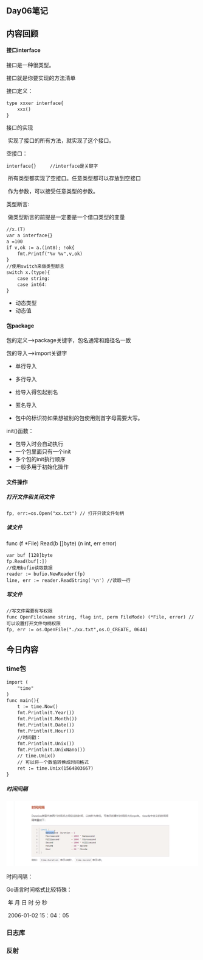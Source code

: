## Day06笔记

## 内容回顾

#### 接口interface

接口是一种很类型。

接口就是你要实现的方法清单

接口定义：

```
type xxxer interface{
	xxx()
}
```

接口的实现

​	实现了接口的所有方法，就实现了这个接口。

空接口：

```
interface{}		//interface是关键字
```

​	所有类型都实现了空接口。任意类型都可以存放到空接口

​	作为参数，可以接受任意类型的参数。

类型断言:

​	做类型断言的前提是一定要是一个借口类型的变量

```
//x.(T)
var a interface{}
a =100
if v,ok := a.(int8); !ok{
	fmt.Printf("%v %v",v,ok)
}
//使用switch来做类型断言
switch x.(type){
	case string:
	case int64:
}
```



- 动态类型
- 动态值

#### 包package

包的定义-->package关键字，包名通常和路径名一致

包的导入-->import关键字

- 单行导入

- 多行导入

- 给导入得包起别名

- 匿名导入

- 包中的标识符如果想被别的包使用则首字母需要大写。

init()函数：

- 包导入时会自动执行
- 一个包里面只有一个init
- 多个包的init执行顺序
- 一般多用于初始化操作

#### 文件操作

##### 打开文件和关闭文件

```
fp, err:=os.Open("xx.txt") // 打开只读文件句柄
```

##### 读文件

func (f *File) Read(b []byte) (n int, err error)

```
var buf [128]byte
fp.Read(buf[:])
//使用bufio读取数据
reader := bufio.NewReader(fp)
line, err := reader.ReadString('\n') //读取一行

```



##### 写文件

```
//写文件需要有写权限
func OpenFile(name string, flag int, perm FileMode) (*File, error) // 可以设置打开文件句柄权限
fp, err := os.OpenFile("./xx.txt",os.O_CREATE, 0644)

```



## 今日内容

### time包

```
import (
	"time"
)
func main(){
	t := time.Now()
	fmt.Println(t.Year())
	fmt.Println(t.Month())
	fmt.Println(t.Date())
	fmt.Println(t.Hour())
	//时间戳：
	fmt.Println(t.Unix())
	fmt.Println(t.UnixNano())
	// time.Unix()
	// 可以将一个数值转换成时间格式
	ret := time.Unix(1564803667)
}
```

##### 时间间隔

![image-20200118232212416](assets/image-20200118232212416.png)

时间间隔：

Go语言时间格式比较特殊：

​	年      月   日    时    分   秒

​	2006-01-02    15：04：05

### 日志库

### 反射


